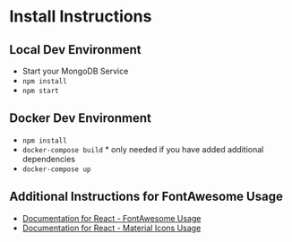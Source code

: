 # Install Instructions

## Local Dev Environment
- Start your MongoDB Service
- ```npm install```
- ```npm start```

## Docker Dev Environment
- ```npm install```
- ```docker-compose build``` * only needed if you have added additional dependencies
- ```docker-compose up```

## Additional Instructions for FontAwesome Usage
- [Documentation for React - FontAwesome Usage](https://github.com/FortAwesome/react-fontawesome)
- [Documentation for React - Material Icons Usage](https://github.com/material-components/material-components-web-react/tree/master/packages/material-icon)